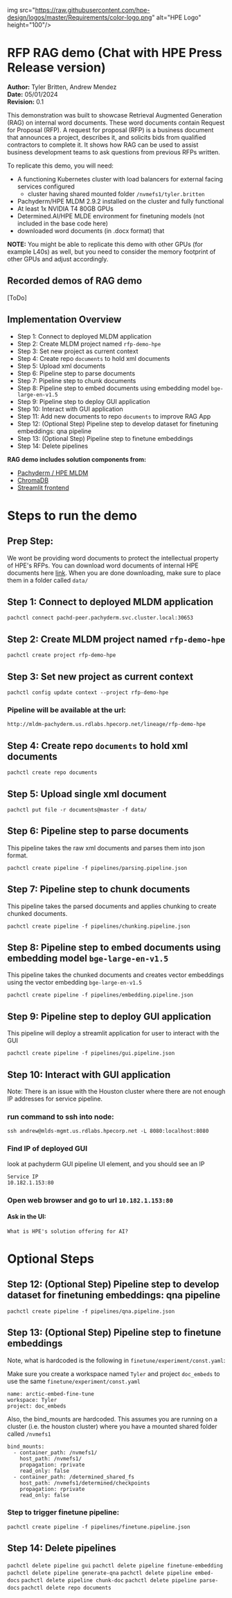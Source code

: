 img src="https://raw.githubusercontent.com/hpe-design/logos/master/Requirements/color-logo.png" alt="HPE Logo" height="100"/>

# RFP RAG demo (Chat with HPE Press Release version)

<b>Author:</b> Tyler Britten, Andrew Mendez </br>
<b>Date:</b> 05/01/2024</br>
<b>Revision:</b> 0.1</br>

This demonstration was built to showcase Retrieval Augmented Generation (RAG) on internal word documents. These word documents contain Request for Proposal (RFP). A request for proposal (RFP) is a business document that announces a project, describes it, and solicits bids from qualified contractors to complete it. It shows how RAG can be used to assist business development teams to ask questions from previous RFPs written.

To replicate this demo, you will need:

 - A functioning Kubernetes cluster with load balancers for external facing services configured
     - cluster having shared mounted folder `/nvmefs1/tyler.britten`
 - Pachyderm/HPE MLDM 2.9.2 installed on the cluster and fully functional
 - At least 1x NVIDIA T4 80GB GPUs
 - Determined.AI/HPE MLDE environment for finetuning models (not included in the base code here)
 - downloaded word documents (in .docx format) that 

<b>NOTE:</b> You might be able to replicate this demo with other GPUs (for example L40s) as well, but you need to consider the memory footprint of other GPUs and adjust accordingly.


## Recorded demos of RAG demo

[ToDo]

## Implementation Overview


- Step 1: Connect to deployed MLDM application
- Step 2: Create MLDM project named `rfp-demo-hpe`
- Step 3: Set new project as current context
- Step 4: Create repo `documents` to hold xml documents
- Step 5: Upload xml documents
- Step 6: Pipeline step to parse documents
- Step 7: Pipeline step to chunk documents
- Step 8: Pipeline step to embed documents using embedding model `bge-large-en-v1.5`
- Step 9: Pipeline step to deploy GUI application
- Step 10: Interact with GUI application
- Step 11: Add new documents to repo `documents` to improve RAG App
- Step 12: (Optional Step) Pipeline step to develop dataset for finetuning embeddings: qna pipeline
- Step 13: (Optional Step) Pipeline step to finetune embeddings
- Step 14: Delete pipelines


<b>RAG demo includes solution components from:</b>
- [Pachyderm / HPE MLDM](https://www.hpe.com/us/en/hpe-machine-learning-data-management-software.html)
- [ChromaDB](https://www.trychroma.com/)
- [Streamlit frontend](https://streamlit.io)

# Steps to run the demo

## Prep Step:

We wont be providing word documents to protect the intellectual property of HPE's RFPs. You can download word documents of internal HPE documents here [link](link). When you are done downloading, make sure to place them in a folder called `data/`

## Step 1: Connect to deployed MLDM application

`pachctl connect pachd-peer.pachyderm.svc.cluster.local:30653`

## Step 2: Create MLDM project named `rfp-demo-hpe`

`pachctl create project rfp-demo-hpe`

## Step 3: Set new project as current context

`pachctl config update context --project rfp-demo-hpe`

### Pipeline will be available at the url:

`http://mldm-pachyderm.us.rdlabs.hpecorp.net/lineage/rfp-demo-hpe`

## Step 4: Create repo `documents` to hold xml documents

`pachctl create repo documents`

## Step 5: Upload single xml document

`pachctl put file -r documents@master -f data/`

## Step 6: Pipeline step to parse documents

This pipeline takes the raw xml documents and parses them into json format.

`pachctl create pipeline -f pipelines/parsing.pipeline.json`

## Step 7: Pipeline step to chunk documents

This pipeline takes the parsed documents and applies chunking to create chunked documents. 

`pachctl create pipeline -f pipelines/chunking.pipeline.json`

## Step 8: Pipeline step to embed documents using embedding model `bge-large-en-v1.5`

This pipeline takes the chunked documents and creates vector embeddings using the vector embedding `bge-large-en-v1.5` 

`pachctl create pipeline -f pipelines/embedding.pipeline.json`


## Step 9: Pipeline step to deploy GUI application

This pipeline will deploy a streamlit application for user to interact with the GUI

`pachctl create pipeline -f pipelines/gui.pipeline.json`

## Step 10: Interact with GUI application

Note: There is an issue with the Houston cluster where there are not enough IP addresses for service pipeline. 

### run command to ssh into node:

`ssh andrew@mlds-mgmt.us.rdlabs.hpecorp.net -L 8080:localhost:8080`

### Find IP of deployed GUI

look at pachyderm GUI pipeline UI element, and you should see an IP
```
Service IP
10.182.1.153:80
```
### Open web browser and go to url `10.182.1.153:80` 

####  Ask in the UI:

`What is HPE's solution offering for AI?`


# Optional Steps

## Step 12: (Optional Step) Pipeline step to develop dataset for finetuning embeddings: qna pipeline 

`pachctl create pipeline -f pipelines/qna.pipeline.json`

## Step 13: (Optional Step) Pipeline step to finetune embeddings 

Note, what is hardcoded is the following in `finetune/experiment/const.yaml`:

Make sure you create a workspace named `Tyler` and project `doc_embeds` to use the same `finetune/experiment/const.yaml`
```
name: arctic-embed-fine-tune
workspace: Tyler
project: doc_embeds
```

Also, the bind_mounts are hardcoded. This assumes you are running on a cluster (i.e. the houston cluster) where you have a mounted shared folder called `/nvmefs1` 

```
bind_mounts:
  - container_path: /nvmefs1/
    host_path: /nvmefs1/
    propagation: rprivate
    read_only: false
  - container_path: /determined_shared_fs
    host_path: /nvmefs1/determined/checkpoints
    propagation: rprivate
    read_only: false
```

### Step to trigger finetune pipeline:  

`pachctl create pipeline -f pipelines/finetune.pipeline.json`


## Step 14: Delete pipelines

`pachctl delete pipeline gui`
`pachctl delete pipeline finetune-embedding`
`pachctl delete pipeline generate-qna`
`pachctl delete pipeline embed-docs`
`pachctl delete pipeline chunk-doc`
`pachctl delete pipeline parse-docs`
`pachctl delete repo documents`
